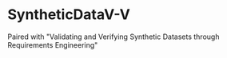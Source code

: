 # SyntheticDataV-V
Paired with "Validating and Verifying Synthetic Datasets through Requirements Engineering"
